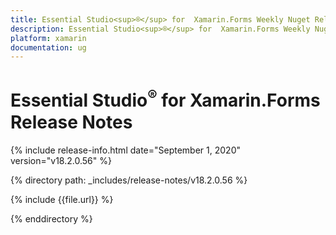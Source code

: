 ```yaml
---
title: Essential Studio<sup>®</sup> for  Xamarin.Forms Weekly Nuget Release Release Notes  
description: Essential Studio<sup>®</sup> for  Xamarin.Forms Weekly Nuget Release Release Notes  
platform: xamarin
documentation: ug
---
```


# Essential Studio<sup>®</sup> for  Xamarin.Forms  Release Notes  

{% include release-info.html date="September 1, 2020"  version="v18.2.0.56" %} 


{% directory path: _includes/release-notes/v18.2.0.56 %}

{% include {{file.url}} %}

{% enddirectory %}